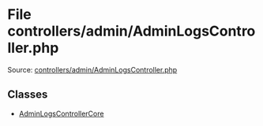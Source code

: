 File controllers/admin/AdminLogsController.php
=========
Source: [controllers/admin/AdminLogsController.php](https://github.com/PrestaShop/PrestaShop/blob/1.6.1.1/controllers/admin/AdminLogsController.php)


Classes
-------

* [AdminLogsControllerCore](class.AdminLogsControllerCore)

